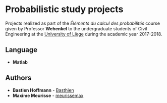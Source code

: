 # Probabilistic study projects

Projects realized as part of the *Éléments du calcul des probabilités* course given by Professor **Wehenkel** to the undergraduate students of Civil Engineering at the [University of Liège](https://www.uliege.be/) during the academic year 2017-2018.

## Language

* **Matlab**

## Authors

* **Bastien Hoffmann** - [Basthien](https://github.com/Basthien)
* **Maxime Meurisse** - [meurissemax](https://github.com/meurissemax)
